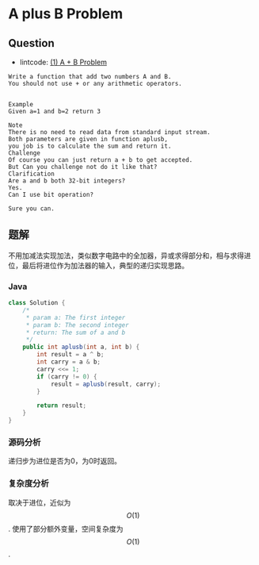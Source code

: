 # A plus B Problem

## Question

* lintcode: [\(1\) A + B Problem](http://www.lintcode.com/en/problem/a-b-problem/)

```text
Write a function that add two numbers A and B.
You should not use + or any arithmetic operators.


Example
Given a=1 and b=2 return 3

Note
There is no need to read data from standard input stream.
Both parameters are given in function aplusb,
you job is to calculate the sum and return it.
Challenge
Of course you can just return a + b to get accepted.
But Can you challenge not do it like that?
Clarification
Are a and b both 32-bit integers?
Yes.
Can I use bit operation?

Sure you can.
```

## 题解

不用加减法实现加法，类似数字电路中的全加器，异或求得部分和，相与求得进位，最后将进位作为加法器的输入，典型的递归实现思路。

### Java

```java
class Solution {
    /*
     * param a: The first integer
     * param b: The second integer
     * return: The sum of a and b
     */
    public int aplusb(int a, int b) {
        int result = a ^ b;
        int carry = a & b;
        carry <<= 1;
        if (carry != 0) {
            result = aplusb(result, carry);
        }

        return result;
    }
}
```

### 源码分析

递归步为进位是否为0，为0时返回。

### 复杂度分析

取决于进位，近似为 $$O(1)$$. 使用了部分额外变量，空间复杂度为 $$O(1)$$.

